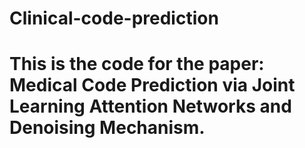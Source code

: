 # Clinical-code-prediction
# This is the code for the paper: Medical Code Prediction via Joint Learning Attention Networks and Denoising Mechanism.
